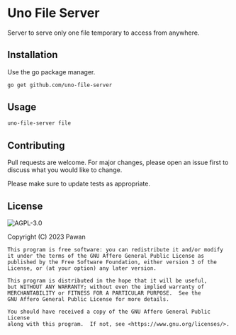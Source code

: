 # Uno File Server

Server to serve only one file temporary to access from anywhere.

## Installation

Use the go package manager.

```bash
go get github.com/uno-file-server
```

## Usage

```bash
uno-file-server file
```

## Contributing

Pull requests are welcome. For major changes, please open an issue first
to discuss what you would like to change.

Please make sure to update tests as appropriate.

## License

![AGPL-3.0](https://www.gnu.org/graphics/agplv3-with-text-162x68.png "AGPL-3.0")

Copyright (C) 2023  Pawan

    This program is free software: you can redistribute it and/or modify
    it under the terms of the GNU Affero General Public License as
    published by the Free Software Foundation, either version 3 of the
    License, or (at your option) any later version.

    This program is distributed in the hope that it will be useful,
    but WITHOUT ANY WARRANTY; without even the implied warranty of
    MERCHANTABILITY or FITNESS FOR A PARTICULAR PURPOSE.  See the
    GNU Affero General Public License for more details.

    You should have received a copy of the GNU Affero General Public License
    along with this program.  If not, see <https://www.gnu.org/licenses/>.

